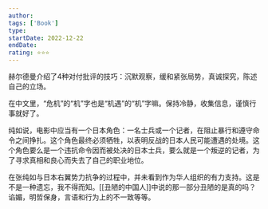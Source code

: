```yaml
---
author: 
tags: ['Book']
type: 
startDate: 2022-12-22
endDate:
rating: ⭐⭐⭐ 
---
```


赫尔德曼介绍了4种对付批评的技巧：沉默观察，缓和紧张局势，真诚探究，陈述自己的立场。

在中文里，“危机”的“机”字也是“机遇”的“机”字嘛。保持冷静，收集信息，谨慎行事就好了。

纯如说，电影中应当有一个日本角色：一名士兵或一个记者，在阻止暴行和遵守命令之间挣扎。这个角色最终必须牺牲，以表明反战的日本人民可能遭遇的处境。这个角色要么是一个违抗命令因而被处决的日本士兵，要么就是一个叛逆的记者，为了寻求真相和良心而失去了自己的职业地位。


在张纯如与日本右翼势力抗争的过程中，并未看到作为华人组织的有力支持。这是不是一种遗忘，我不得而知。[[丑陋的中国人]]中说的那一部分丑陋的是真的吗？谄媚，明哲保身，言语和行为上的不一致等等。






























